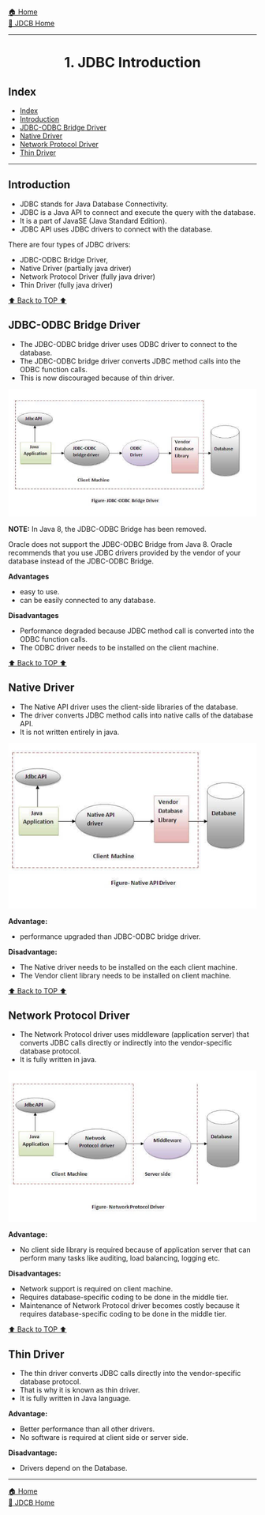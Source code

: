 [🏠 Home](../../../README.md) <br/>
[🍵 JDCB Home](../JDBC.md)

<hr/>

<h1 style="text-align: center">1. JDBC Introduction</h1>

## Index
- [Index](#index)
- [Introduction](#introduction)
- [JDBC-ODBC Bridge Driver](#jdbc-odbc-bridge-driver)
- [Native Driver](#native-driver)
- [Network Protocol Driver](#network-protocol-driver)
- [Thin Driver](#thin-driver)

<hr/>

## Introduction

- JDBC stands for Java Database Connectivity. 
- JDBC is a Java API to connect and execute the query with the database. 
- It is a part of JavaSE (Java Standard Edition). 
- JDBC API uses JDBC drivers to connect with the database. 
 
There are four types of JDBC drivers:
- JDBC-ODBC Bridge Driver,
- Native Driver (partially java driver)
- Network Protocol Driver (fully java driver)
- Thin Driver (fully java driver)

[⬆️ Back to TOP ⬆️](#index)

## JDBC-ODBC Bridge Driver

- The JDBC-ODBC bridge driver uses ODBC driver to connect to the database. 
- The JDBC-ODBC bridge driver converts JDBC method calls into the ODBC function calls. 
- This is now discouraged because of thin driver.

![alt text](../imgs/jdbc.png)

**NOTE:** In Java 8, the JDBC-ODBC Bridge has been removed.

Oracle does not support the JDBC-ODBC Bridge from Java 8. Oracle recommends that you use JDBC drivers provided by the vendor of your database instead of the JDBC-ODBC Bridge.

**Advantages**

- easy to use.
- can be easily connected to any database.

**Disadvantages**

- Performance degraded because JDBC method call is converted into the ODBC function calls.
- The ODBC driver needs to be installed on the client machine.

[⬆️ Back to TOP ⬆️](#index)

## Native Driver

- The Native API driver uses the client-side libraries of the database. 
- The driver converts JDBC method calls into native calls of the database API. 
- It is not written entirely in java.

![alt text](../imgs/native-api.png)

**Advantage:**

- performance upgraded than JDBC-ODBC bridge driver.

**Disadvantage:**

- The Native driver needs to be installed on the each client machine.
- The Vendor client library needs to be installed on client machine.

[⬆️ Back to TOP ⬆️](#index)

## Network Protocol Driver

- The Network Protocol driver uses middleware (application server) that converts JDBC calls directly or indirectly into the vendor-specific database protocol. 
- It is fully written in java.

![alt text](../imgs/NetworkProtocolDriver.png)

**Advantage:**

- No client side library is required because of application server that can perform many tasks like auditing, load balancing, logging etc.

**Disadvantages:**
- Network support is required on client machine.
- Requires database-specific coding to be done in the middle tier.
- Maintenance of Network Protocol driver becomes costly because it requires database-specific coding to be done in the middle tier.

[⬆️ Back to TOP ⬆️](#index)

## Thin Driver

- The thin driver converts JDBC calls directly into the vendor-specific database protocol. 
- That is why it is known as thin driver. 
- It is fully written in Java language.

**Advantage:**

- Better performance than all other drivers.
- No software is required at client side or server side.

**Disadvantage:**

- Drivers depend on the Database.


<hr/>

[🏠 Home](../../../README.md) <br/>
[🍵 JDCB Home](../JDBC.md)